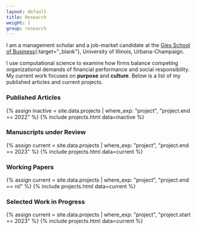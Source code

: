 ```yaml
---
layout: default
title: Research
weight: 1
group: research
---
```


I am a management scholar and a job-market candidate at the [Gies School of Business](https://giesbusiness.illinois.edu/){:target="_blank"}, University of Illinois, Urbana-Champaign.

I use computational science to examine how firms balance competing organizational demands of financial performance and social responsibility. My current work focuses on **purpose** and **culture**. Below is a list of my published articles and current projects.

### Published Articles
{% assign inactive = site.data.projects | where_exp: "project", "project.end == 2022" %} {% include projects.html data=inactive %}

### Manuscripts under Review
{% assign current = site.data.projects | where_exp: "project", "project.end == 2023" %}
{% include projects.html data=current %}

### Working Papers
{% assign current = site.data.projects | where_exp: "project", "project.end == nil" %}
{% include projects.html data=current %}

### Selected Work in Progress
{% assign current = site.data.projects | where_exp: "project", "project.start == 2023" %}
{% include projects.html data=current %}
